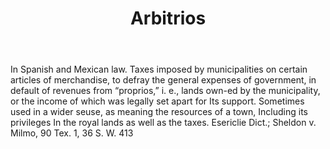 ---
title: Arbitrios
letter: A
permalink: "/definitions/bld-arbitrios.html"
body: In Spanish and Mexican law. Taxes imposed by municipalities on certain articles
  of merchandise, to defray the general expenses of government, in default of revenues
  from “proprios,” i. e., lands own-ed by the municipality, or the income of which
  was legally set apart for Its support. Sometimes used in a wider seuse, as meaning
  the resources of a town, Including its privileges In the royal lands as well as
  the taxes. Esericlie Dict.; Sheldon v. Milmo, 90 Tex. 1, 36 S. W. 413
published_at: '2018-07-07'
source: Black's Law Dictionary 2nd Ed (1910)
layout: post
---